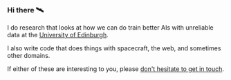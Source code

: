 ### Hi there 🛰

I do research that looks at how we can do train better AIs with unreliable data at the [University of Edinburgh](https://web.inf.ed.ac.uk/aiai).

I also write code that does things with spacecraft, the web, and sometimes other domains.

If either of these are interesting to you, please [don't hesitate to get in touch](mailto:patrick@ka.ge?subject=Hello%21).

<!--
**pkage/pkage** is a ✨ _special_ ✨ repository because its `README.md` (this file) appears on your GitHub profile.

Here are some ideas to get you started:

- 🔭 I’m currently working on ...
- 🌱 I’m currently learning ...
- 👯 I’m looking to collaborate on ...
- 🤔 I’m looking for help with ...
- 💬 Ask me about ...
- 📫 How to reach me: ...
- 😄 Pronouns: ...
- ⚡ Fun fact: ...
-->
